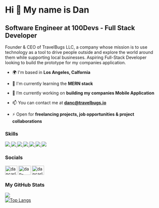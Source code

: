 <h1>Hi 👋 My name is Dan</h1>

<h2>Software Engineer at 100Devs - Full Stack Developer</h2>

Founder & CEO of TravelBugs LLC, a company whose mission is to use technology as a tool to drive people outside and explore the world around them while supporting local businesses. Aspiring Full-Stack Developer looking to build the prototype for my companies application.

- 🌍 I'm based in **Los Angeles, Calfornia**

- 🧠 I'm currently learning the **MERN stack**

- 🔭 I’m currently working on **building my companies Mobile Application**

- 📫 You can contact me at **danc@travelbugs.io**

- ⚡ Open for **freelancing projects, job opportunities & project collaborations**

<h3 align="left">Skills</h3>
  <a href="https://developer.mozilla.org/en-US/docs/Web/JavaScript">
    <img src="https://skillicons.dev/icons?i=js" />
  </a>
  <a href="https://developer.mozilla.org/en-US/docs/Web/CSS">
    <img src="https://skillicons.dev/icons?i=css" />
  </a>  
  <a href="https://developer.mozilla.org/en-US/docs/Web/html">
    <img src="https://skillicons.dev/icons?i=html" />
  </a>  
  <a href="https://developer.mozilla.org/en-US/docs/Glossary/Node.js">
    <img src="https://skillicons.dev/icons?i=nodejs" />
  </a> 
  <a href="https://developer.mozilla.org/en-US/docs/Learn/Tools_and_testing/Client-side_JavaScript_frameworks/React_getting_started">
    <img src="https://skillicons.dev/icons?i=react" />
  </a>  
  <a href="https://www.figma.com/developers/api">
    <img src="https://skillicons.dev/icons?i=figma" />
  </a>  
  <a href="https://www.ableton.com/en/">
    <img src="https://skillicons.dev/icons?i=ableton" />
  </a>  

<h3 align="left">Socials</h3>
<p align="left">
  <a href="https://twitter.com/dancarlton_" target="blank"><img align="center" src="https://raw.githubusercontent.com/rahuldkjain/github-profile-readme-generator/master/src/images/icons/Social/twitter.svg" alt="dancarlton_" height="30" width="40" /></a>
  <a href="https://linkedin.com/in/dan-carlton" target="blank"><img align="center" src="https://raw.githubusercontent.com/rahuldkjain/github-profile-readme-generator/master/src/images/icons/Social/linked-in-alt.svg" alt="dan-carlton" height="30" width="40" /></a>
  <a href="https://instagram.com/dancarlton" target="blank"><img align="center" src="https://raw.githubusercontent.com/rahuldkjain/github-profile-readme-generator/master/src/images/icons/Social/instagram.svg" alt="dancarlton" height="30" width="40" /></a>
</p>

<h3 align="left">My GitHub Stats</h3>
  <a href="https://github.com/dancarlton">
  <img src="https://streak-stats.demolab.com?user=dancarlton&theme=dark&hide_border=true" />
   </a>
<br>
<a href="https://github.com/dancarlton/github-readme-stats">
  <img src="https://github-readme-stats.vercel.app/api/top-langs/?username=dancarlton&langscount=5&theme=dark&hide_border=true" alt="Top Langs">
</a>

